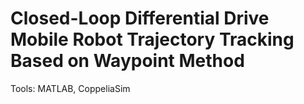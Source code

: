 # Closed-Loop Differential Drive Mobile Robot Trajectory Tracking Based on Waypoint Method
 
Tools:
MATLAB, CoppeliaSim